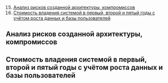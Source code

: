 15. [Анализ рисков созданной архитектуры, компромиссов][def]
16. [Стоимость владения системой в первый, второй и пятый годы с учётом роста данных и базы пользователей][def2] 

## Анализ рисков созданной архитектуры, компромиссов
[def]: #Анализ_рисков_созданной_архитектуры

## Стоимость владения системой в первый, второй и пятый годы с учётом роста данных и базы пользователей
[def2]: #Стоимость_владения_системой
